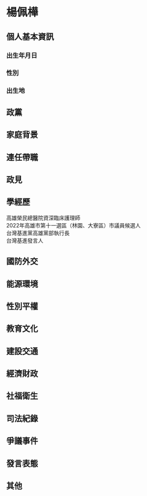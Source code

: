 # 楊佩樺

## 個人基本資訊

### 出生年月日

### 性別

### 出生地

## 政黨

## 家庭背景

## 連任帶職

## 政見

## 學經歷

高雄榮民總醫院資深臨床護理師  
2022年高雄市第十一選區（林園、大寮區）市議員候選人  
台灣基進黨高雄黨部執行長  
台灣基進發言人

## 國防外交

## 能源環境

## 性別平權

## 教育文化

## 建設交通

## 經濟財政

## 社福衛生

## 司法紀錄

## 爭議事件

## 發言表態

## 其他
